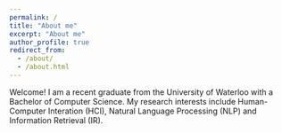 ```yaml
---
permalink: /
title: "About me"
excerpt: "About me"
author_profile: true
redirect_from: 
  - /about/
  - /about.html
---
```


Welcome! I am a recent graduate from the University of Waterloo with a Bachelor of Computer Science. My research interests include Human-Computer Interation (HCI), Natural Language Processing (NLP) and Information Retrieval (IR).

